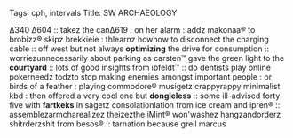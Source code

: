 Tags: cph, intervals
Title: SW ARCHAEOLOGY
  
Δ340 Δ604 :: takez the can∆619 : on her alarm ::addz makonaa® to brobizz® skipz brekkieie : thlearnz howhow to disconnect the charging cable :: off west but not always **optimizing** the drive for consumption :: worriezunnecessarily about parking as carsten™ gave the green light to the **courtyard** :: lots of good insights from ibfeldt™ :: do dentists play online pokerneedz todzto stop making enemies amongst important people : or birds of a feather : playing commodore® musigetz crappyrappy minimalist kbd : then offered a very cool one but **dongleless** :: some ill-advised forty five with **fartkeks** in sagetz consolationlation from ice cream and ipren® :: assemblezarmcharealizez theizezthe iMint® won'washez hangzandorderz shitrderzshit from besos® :: tarnation because greil marcus  
<!--stackedit_data:
eyJoaXN0b3J5IjpbMTI4MzUxOTMwOF19
-->